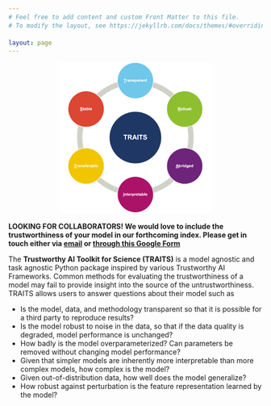 ```yaml
---
# Feel free to add content and custom Front Matter to this file.
# To modify the layout, see https://jekyllrb.com/docs/themes/#overriding-theme-defaults

layout: page
---
```

<center>
<center><img src="/assets/traits_logo.png" width="300" class="center"/> </center>
</center>

**LOOKING FOR COLLABORATORS! We would love to include the trustworthiness of your model in our forthcoming index.  Please get in touch either via <a href="mailto:trustworthy.ai.toolkit@gmail.com">email</a> or [through this Google Form]()**

The **Trustworthy AI Toolkit for Science (TRAITS)** is a model agnostic and task agnostic Python package inspired by various Trustworthy AI Frameworks. Common methods for evaluating the trustworthiness of a model may fail to provide insight into the source of the untrustworthiness. TRAITS allows users to answer questions about their model such as

- Is the model, data, and methodology transparent so that it is possible for a third party to reproduce results? 
- Is the model robust to noise in the data, so that if the data quality is degraded, model performance is unchanged?
- How badly is the model overparameterized? Can parameters be removed without changing model performance?
- Given that simpler models are inherently more interpretable than more complex models, how complex is the model?
- Given out-of-distribution data, how well does the model generalize?
- How robust against perturbation is the feature representation learned by the model?



